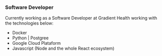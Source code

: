 ### Software Developer

Currently working as a Software Developer at Gradient Health working with the technologies below: 

- Docker
- Python | Postgree
- Google Cloud Plataform
- Javascript (Node and the whole React ecosystem)
